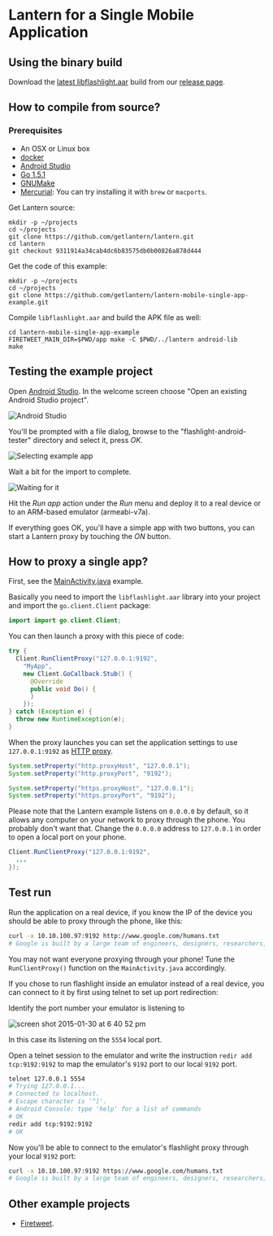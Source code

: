 # Lantern for a Single Mobile Application

## Using the binary build

Download the [latest libflashlight.aar][8] build from our [release page][9].

## How to compile from source?

### Prerequisites

* An OSX or Linux box
* [docker][2]
* [Android Studio][3]
* [Go 1.5.1][4]
* [GNUMake][6]
* [Mercurial][7]: You can try installing it with `brew` or `macports`.

Get Lantern source:

```
mkdir -p ~/projects
cd ~/projects
git clone https://github.com/getlantern/lantern.git
cd lantern
git checkout 9311914a34cab4dc6b83575db0b00826a878d444
```

Get the code of this example:

```
mkdir -p ~/projects
cd ~/projects
git clone https://github.com/getlantern/lantern-mobile-single-app-example.git
```

Compile `libflashlight.aar` and build the APK file as well:

```
cd lantern-mobile-single-app-example
FIRETWEET_MAIN_DIR=$PWD/app make -C $PWD/../lantern android-lib
make
```

## Testing the example project

Open [Android Studio][3]. In the welcome screen choose "Open an existing
Android Studio project".

![Android Studio](https://cloud.githubusercontent.com/assets/385670/11543640/7089e632-9903-11e5-8ab9-e4c54a4a1cd6.png)

You'll be prompted with a file dialog, browse to the
"flashlight-android-tester" directory and select it, press *OK*.

![Selecting example app](https://cloud.githubusercontent.com/assets/385670/11543671/9fa6002c-9903-11e5-9456-058064e34ac9.png)

Wait a bit for the import to complete.

![Waiting for it](https://cloud.githubusercontent.com/assets/385670/11543834/72e40362-9904-11e5-941d-063fa14f0b74.png)

Hit the *Run app* action under the *Run* menu and deploy it to a real device or
to an ARM-based emulator (armeabi-v7a).

If everything goes OK, you'll have a simple app with two buttons, you can start
a Lantern proxy by touching the *ON* button.

## How to proxy a single app?

First, see the [MainActivity.java][11] example.

Basically you need to import the `libflashlight.aar` library into your project
and import the `go.client.Client` package:

```java
import import go.client.Client;
```

You can then launch a proxy with this piece of code:

```java
try {
  Client.RunClientProxy("127.0.0.1:9192",
    "MyApp",
    new Client.GoCallback.Stub() {
      @Override
      public void Do() {
      }
    });
} catch (Exception e) {
  throw new RuntimeException(e);
}
```

When the proxy launches you can set the application settings to use
`127.0.0.1:9192` as [HTTP
proxy](http://developer.android.com/reference/android/provider/Settings.Global.html#HTTP_PROXY).


```java
System.setProperty("http.proxyHost", "127.0.0.1");
System.setProperty("http.proxyPort", "9192");

System.setProperty("https.proxyHost", "127.0.0.1");
System.setProperty("https.proxyPort", "9192");
```

Please note that the Lantern example listens on `0.0.0.0` by default, so it
allows  any computer on your network to proxy through the phone. You probably
don't want that. Change the `0.0.0.0` address to `127.0.0.1` in order to open a
local port on your phone.

```java
Client.RunClientProxy("127.0.0.1:9192",
  ...
});
```

## Test run

Run the application on a real device, if you know the IP of the device you should
be able to proxy through the phone, like this:

```sh
curl -x 10.10.100.97:9192 http://www.google.com/humans.txt
# Google is built by a large team of engineers, designers, researchers, robots, and others in many different sites across the globe. It is updated continuously, and built with more tools and technologies than we can shake a stick at. If you'd like to help us out, see google.com/careers.
```

You may not want everyone proxying through your phone! Tune the
`RunClientProxy()` function on the `MainActivity.java` accordingly.

If you chose to run flashlight inside an emulator instead of a real device, you
can connect to it by first using telnet to set up port redirection:

Identify the port number your emulator is listening to

![screen shot 2015-01-30 at 6 40 52 pm](https://cloud.githubusercontent.com/assets/385670/5985952/6afa23e2-a8b0-11e4-942a-384f483d331a.png)

In this case its listening on the `5554` local port.

Open a telnet session to the emulator and write the instruction `redir add
tcp:9192:9192` to map the emulator's `9192` port to our local `9192` port.

```sh
telnet 127.0.0.1 5554
# Trying 127.0.0.1...
# Connected to localhost.
# Escape character is '^]'.
# Android Console: type 'help' for a list of commands
# OK
redir add tcp:9192:9192
# OK
```

Now you'll be able to connect to the emulator's flashlight proxy through your
local `9192` port:

```sh
curl -x 10.10.100.97:9192 https://www.google.com/humans.txt
# Google is built by a large team of engineers, designers, researchers, robots, and others in many different sites across the globe. It is updated continuously, and built with more tools and technologies than we can shake a stick at. If you'd like to help us out, see google.com/careers.
```

## Other example projects

* [Firetweet][10].

[2]: https://www.docker.com/
[3]: http://developer.android.com/tools/studio/index.html
[4]: http://golang.org/
[6]: http://www.gnu.org/software/make/
[7]: http://mercurial.selenic.com/wiki/Download
[8]: https://github.com/getlantern/lantern-mobile-single-app-example/releases/download/20151202.1/libflashlight.aar
[9]: https://github.com/getlantern/lantern-mobile-single-app-example/releases
[10]: https://github.com/getlantern/firetweet/
[11]: https://github.com/getlantern/lantern-mobile-single-app-example/blob/master/app/src/main/java/org/getlantern/flashlighttester/MainActivity.java
